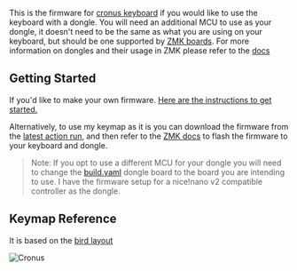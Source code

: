 This is the firmware for [cronus keyboard](https://github.com/dibaltic/cronus) if you would like to use the keyboard with a dongle. You will need an additional MCU to use as your dongle, it doesn't need to be the same as what you are using on your keyboard, but should be one supported by [ZMK boards](https://zmk.dev/docs/hardware). For more information on dongles and their usage in ZMK please refer to the [docs](https://zmk.dev/docs/development/hardware-integration/dongle)

## Getting Started
If you'd like to make your own firmware.
[Here are the instructions to get started.](https://github.com/dibaltic/zmk_cronus_dongle/blob/main/getting_started.md)

Alternatively, to use my keymap as it is you can download the firmware from the [latest action run](https://github.com/dibaltic/zmk_cronus_dongle/actions), and then refer to the [ZMK docs](https://zmk.dev/docs/user-setup#installing-the-firmware) to flash the firmware to your keyboard and dongle.

> Note: If you opt to use a different MCU for your dongle you will need to change the [build.yaml](https://github.com/dibaltic/zmk_cronus_dongle/blob/main/build.yaml) dongle board to the board you are intending to use. I have the firmware setup for a nice!nano v2 compatible controller as the dongle.

## Keymap Reference
It is based on the [bird layout](https://github.com/jcmkk3/bird-layout)

![Cronus](https://github.com/user-attachments/assets/e7d0d2f4-249f-4919-b824-79b39f785a12)
